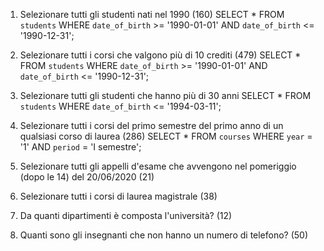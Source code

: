 1. Selezionare tutti gli studenti nati nel 1990 (160)
SELECT * FROM `students` WHERE `date_of_birth` >= '1990-01-01' AND `date_of_birth` <= '1990-12-31';

 2. Selezionare tutti i corsi che valgono più di 10 crediti (479)
SELECT * FROM `students` WHERE `date_of_birth` >= '1990-01-01' AND `date_of_birth` <= '1990-12-31';

 3. Selezionare tutti gli studenti che hanno più di 30 anni
 SELECT * FROM `students` WHERE `date_of_birth` <= '1994-03-11';

 4. Selezionare tutti i corsi del primo semestre del primo anno di un qualsiasi corso di
 laurea (286)
 SELECT * FROM `courses` WHERE `year` = '1' AND `period` = 'I semestre';

 5. Selezionare tutti gli appelli d'esame che avvengono nel pomeriggio (dopo le 14) del
 20/06/2020 (21)
 6. Selezionare tutti i corsi di laurea magistrale (38)
 7. Da quanti dipartimenti è composta l'università? (12)
 8. Quanti sono gli insegnanti che non hanno un numero di telefono? (50)